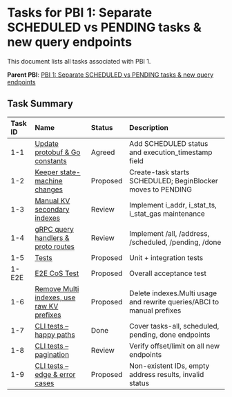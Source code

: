 # Tasks for PBI 1: Separate SCHEDULED vs PENDING tasks & new query endpoints

This document lists all tasks associated with PBI 1.

**Parent PBI**: [PBI 1: Separate SCHEDULED vs PENDING tasks & new query endpoints](./prd.md)

## Task Summary

| Task ID | Name | Status | Description |
| :------ | :--------------------------------------- | :------- | :--------------------------------- |
| 1-1 | [Update protobuf & Go constants](./1-1.md) | Agreed | Add SCHEDULED status and execution_timestamp field |
| 1-2 | [Keeper state-machine changes](./1-2.md) | Proposed | Create-task starts SCHEDULED; BeginBlocker moves to PENDING |
| 1-3 | [Manual KV secondary indexes](./1-3.md) | Review | Implement i_addr, i_stat_ts, i_stat_gas maintenance |
| 1-4 | [gRPC query handlers & proto routes](./1-4.md) | Review | Implement /all, /address, /scheduled, /pending, /done |
| 1-5 | [Tests](./1-5.md) | Proposed | Unit + integration tests |
| 1-E2E | [E2E CoS Test](./1-E2E.md) | Proposed | Overall acceptance test |
| 1-6 | [Remove Multi indexes, use raw KV prefixes](./1-6.md) | Proposed | Delete indexes.Multi usage and rewrite queries/ABCI to manual prefixes |
| 1-7 | [CLI tests – happy paths](./1-7.md) | Done | Cover tasks-all, scheduled, pending, done endpoints |
| 1-8 | [CLI tests – pagination](./1-8.md) | Review | Verify offset/limit on all new endpoints |
| 1-9 | [CLI tests – edge & error cases](./1-9.md) | Proposed | Non-existent IDs, empty address results, invalid status | 